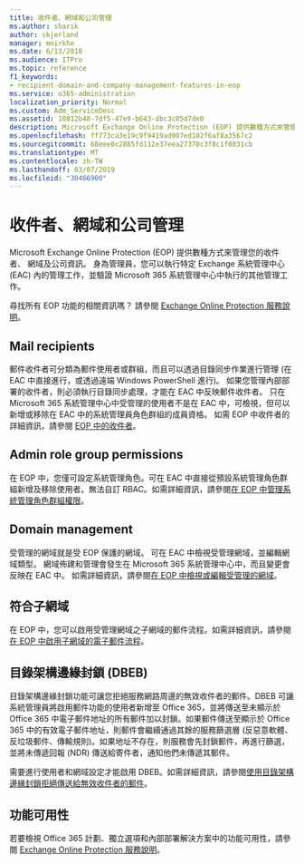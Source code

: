```yaml
---
title: 收件者、網域和公司管理
ms.author: sharik
author: skjerland
manager: mnirkhe
ms.date: 6/13/2018
ms.audience: ITPro
ms.topic: reference
f1_keywords:
- recipient-domain-and-company-management-features-in-eop
ms.service: o365-administration
localization_priority: Normal
ms.custom: Adm_ServiceDesc
ms.assetid: 10812b48-7df5-47e9-b643-dbc3c85d7de0
description: Microsoft Exchange Online Protection (EOP) 提供數種方式來管理您的收件者、 網域及公司資訊。 身為管理員，您可以執行特定 Exchange 系統管理中心 (EAC) 內的管理工作，並驗證 Microsoft 365 系統管理中心中執行的其他管理工作。
ms.openlocfilehash: ff773ca3e19c9f9419ad907ed102f6af8a3567c2
ms.sourcegitcommit: 68eee0c2885fd112e37eea27370c3f8c1f0831cb
ms.translationtype: MT
ms.contentlocale: zh-TW
ms.lasthandoff: 03/07/2019
ms.locfileid: "30466900"
---
```

# <a name="recipient-domain-and-company-management"></a>收件者、網域和公司管理

Microsoft Exchange Online Protection (EOP) 提供數種方式來管理您的收件者、 網域及公司資訊。 身為管理員，您可以執行特定 Exchange 系統管理中心 (EAC) 內的管理工作，並驗證 Microsoft 365 系統管理中心中執行的其他管理工作。
  
尋找所有 EOP 功能的相關資訊嗎？ 請參閱 [Exchange Online Protection 服務說明](exchange-online-protection-service-description.md)。
  
## <a name="mail-recipients"></a>Mail recipients
<a name="BKMK_mailrecipients"> </a>

郵件收件者可分類為郵件使用者或群組，而且可以透過目錄同步作業進行管理 (在 EAC 中直接進行，或透過遠端 Windows PowerShell 進行)。 如果您管理內部部署的收件者，則必須執行目錄同步處理，才能在 EAC 中反映郵件收件者。 只在 Microsoft 365 系統管理中心中受管理的使用者不是在 EAC 中，可檢視，但可以新增或移除在 EAC 中的系統管理員角色群組的成員資格。 如需 EOP 中收件者的詳細資訊，請參閱 [EOP 中的收件者](https://go.microsoft.com/fwlink/p/?LinkId=280011)。
  
## <a name="admin-role-group-permissions"></a>Admin role group permissions
<a name="BKMK_adminrolegrouppermissions"> </a>

在 EOP 中，您僅可設定系統管理角色。可在 EAC 中直接從預設系統管理角色群組新增及移除使用者。無法自訂 RBAC。如需詳細資訊，請參閱[在 EOP 中管理系統管理角色群組權限](https://go.microsoft.com/fwlink/p/?LinkId=282238)。
  
## <a name="domain-management"></a>Domain management
<a name="BKMK_domainmanagement"> </a>

受管理的網域就是受 EOP 保護的網域。 可在 EAC 中檢視受管理網域，並編輯網域類型。 網域佈建和管理會發生在 Microsoft 365 系統管理中心中，而且變更會反映在 EAC 中。 如需詳細資訊，請參閱[在 EOP 中檢視或編輯受管理的網域](https://go.microsoft.com/fwlink/p/?LinkId=282239)。
  
## <a name="match-subdomains"></a>符合子網域
<a name="BKMK_EOP_Match_Subdomains"> </a>

在 EOP 中，您可以啟用受管理網域之子網域的郵件流程。如需詳細資訊，請參閱[在 EOP 中啟用子網域的電子郵件流程](https://go.microsoft.com/fwlink/p/?LinkId=397213)。 
  
## <a name="directory-based-edge-blocking-dbeb"></a>目錄架構邊緣封鎖 (DBEB)
<a name="BKMK_DBEB"> </a>

目錄架構邊緣封鎖功能可讓您拒絕服務網路周邊的無效收件者的郵件。DBEB 可讓系統管理員將啟用郵件功能的使用者新增至 Office 365，並將傳送至未顯示於 Office 365 中電子郵件地址的所有郵件加以封鎖。如果郵件傳送至顯示於 Office 365 中的有效電子郵件地址，則郵件會繼續通過其餘的服務篩選層 (反惡意軟體、反垃圾郵件、傳輸規則)。如果地址不存在，則服務會先封鎖郵件，再進行篩選，並將未傳遞回報 (NDR) 傳送給寄件者，通知他們未傳遞其郵件。 
  
需要進行使用者和網域設定才能啟用 DBEB。如需詳細資訊，請參閱[使用目錄架構邊緣封鎖拒絕傳送給無效收件者的郵件](https://go.microsoft.com/fwlink/p/?LinkId=390676)。
  
## <a name="feature-availability"></a>功能可用性
<a name="BKMK_DBEB"> </a>

若要檢視 Office 365 計劃、獨立選項和內部部署解決方案中的功能可用性，請參閱 [Exchange Online Protection 服務說明](exchange-online-protection-service-description.md)。
  


